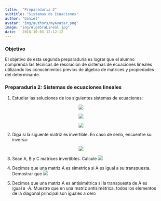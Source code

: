```yaml
---
title:  "Preparaduria 2"
subtitle: "Sistemas de Ecuaciones"
author: "Daniel"
avatar: "img/authors/myAvatar.png"
image: "img/AlgebraLineal.jpg"
date:   2018-10-03 12:12:12
---
```


### Objetivo

El objetivo de esta segunda preparaduría es lograr que el alumno comprenda las técnicas de resolución de sistemas de ecuaciones lineales utilizando los conocimientos previos de álgebra de matrices y propiedades del determinante.

### Preparaduria 2: Sistemas de ecuaciones lineales

1. Estudiar las soluciones de los siguientes sistemas de ecuaciones:


<p align="center">
  <img src="https://latex.codecogs.com/gif.latex?%5Cleft%5C%7B%5Cbegin%7Bmatrix%7D%20x%20%26%20&plus;%20%26%20y%20%26%20-%20%26%20z%20%26%20%3D%20%267%20%5C%5C%204x%20%26%20-%20%26%20y%20%26%20&plus;%20%26%205z%20%26%20%3D%20%264%20%5C%5C%206x%20%26%20&plus;%20%26%20y%20%26%20&plus;%20%26%203z%20%26%20%3D%20%2618%20%5Cend%7Bmatrix%7D%5Cright.">
</p>

<p align="center">
  <img src="https://latex.codecogs.com/gif.latex?%5Cleft%5C%7B%5Cbegin%7Bmatrix%7D%20x%20%26%20%26%20-%20%26%20%26%203z%20%26%20%3D%20%26-2%20%5C%5C%20y%26%20%26%20&plus;%20%26%20%26%205z%20%26%20%3D%20%261%20%5Cend%7Bmatrix%7D%5Cright.">
</p>

<p align="center">
  <img src="https://latex.codecogs.com/gif.latex?%5Cleft%5C%7B%5Cbegin%7Bmatrix%7D%202x%20%26%20&plus;%20%26%204y%20%26%20&plus;%20%26%206z%20%26%20%3D%20%26%2018%5C%5C%204x%20%26%20&plus;%20%26%205y%20%26%20&plus;%20%26%206z%20%26%20%3D%20%26%2024%5C%5C%202x%20%26%20&plus;%20%26%207y%20%26%20&plus;%20%26%2012z%20%26%20%3D%20%26%2030%20%5Cend%7Bmatrix%7D%5Cright.">
</p>


2. Diga si la siguente matriz es invertible. En caso de serlo, encuentre su inversa:

<p align="center">
  <img src="https://latex.codecogs.com/gif.latex?%5Cbegin%7Bpmatrix%7D%20-1%20%26%202%20%26%20-3%20%5C%5C%202%20%26%201%20%26%200%20%5C%5C%204%20%26%20-2%20%26%205%20%5Cend%7Bpmatrix%7D.">
</p>

3. Sean A, B y C matrices invertibles. Calcule <img src ="https://latex.codecogs.com/gif.latex?%28ABC%29%5E%7B-1%7D.">

4. Decimos que una matriz A es simetrica si A es igual a su transpuesta. Demostrar que <img src="https://latex.codecogs.com/gif.latex?%28%5Cfrac%7B1%7D%7B2%7D%28A&plus;A%5E%7Bt%7D%29%29%5E%7Bt%7D%3D%7B%5Cfrac%7B1%7D%7B2%7D%28A&plus;A%5E%7Bt%7D%29%7D.">

5. Decimos que una matriz A es antisimétrica si la transpuesta de A es igual a -A. Muestre que en una matriz antisimétrica, todos los elementos de la diagonal principal son iguales a cero

